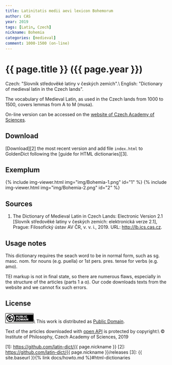 ```yaml
---
title: Latinitatis medii aevi lexicon Bohemorum
author: CAS
year: 2019
tags: [Latin, Czech]
nickname: Bohemia
categories: [medieval]
comment: 1000-1500 (on-line)
---
```

# {{ page.title }} ({{ page.year }})

Czech: "Slovník středověké latiny v českých zemích".\\
English: "Dictionary of medieval latin in the Czech lands".

The vocabulary of Medieval Latin, as used in the Czech lands from 1000 to 1500, covers lemmas from A to M (musa).

On-line version can be accessed on the [website of Czech Academy of Sciences](http://lb.ics.cas.cz).


## Download

[Download][2] the most recent version and add file `index.html` to GoldenDict following the [guide for HTML dictionaries][3].


## Exemplum

{% include img-viewer.html img="img/Bohemia-1.png" id="1" %}
{% include img-viewer.html img="img/Bohemia-2.png" id="2" %}


## Sources

1. The Dictionary of Medieval Latin in Czech Lands: Electronic Version 2.1 [Slovník středověké latiny v českých zemích: elektronická verze 2.1], Prague: Filosofický ústav AV ČR, v. v. i., 2019. URL: <http://lb.ics.cas.cz>.


## Usage notes

This dictionary requires the seach word to be in normal form, such as sg. masc. nom. for nouns (e.g. puella) or 1st pers. pres. tense for verbs (e.g. amo).

TEI markup is not in final state, so there are numerous flaws, especially in the structure of the articles (parts 1 a α). Our code downloads texts from the website and we cannot fix such errors.


## License

[![Public Domain](/assets/img/license-public-domain.png)](http://creativecommons.org/publicdomain/mark/1.0/)\\
This work is distributed as [Public Domain](http://creativecommons.org/publicdomain/mark/1.0/).

Text of the articles downloaded with [open API](http://lb.ics.cas.cz/api.html) is protected by copyright:\\
© Institute of Philosophy, Czech Academy of Sciences, 2019


[1]: https://github.com/latin-dict/{{ page.nickname }}
[2]: https://github.com/latin-dict/{{ page.nickname }}/releases
[3]: {{ site.baseurl }}{% link docs/howto.md %}#html-dictionaries

